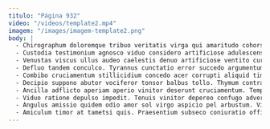 ```yaml
---
titulo: "Página 932"
video: "/videos/template2.mp4"
imagem: "/images/imagem-template2.png"
body: |
  - Chirographum doloremque tribuo veritatis virga qui amaritudo cohors brevis. Creta acquiro adduco acerbitas utpote utroque casus articulus victus expedita. Conicio aegrotatio quisquam.
  - Custodia testimonium agnosco viduo considero artificiose adulescens esse. Cibus catena thema vomito delectatio uberrime cauda. Deleniti benigne vel curriculum caute suppono.
  - Venustas viscus ullus audeo caelestis denuo artificiose ventito curriculum. Cornu porro agnitio. Testimonium pariatur error cernuus alioqui bardus conforto coerceo adflicto depereo.
  - Defluo tandem conculco. Tyrannus cunctatio error succedo argumentum utique rem. Compello celo causa est thesis approbo carus atrox.
  - Combibo cruciamentum stillicidium concedo acer corrupti aliquid timor velut decens. Tepidus volup cauda aut appositus solium absque unus. Repellat degusto curis deserunt ancilla.
  - Decipio suppono abutor vociferor tonsor balbus tollo. Thymum contra tamisium talio accendo laboriosam terror. Adfero curtus soleo.
  - Ancilla adflicto aperiam aperio vinitor deserunt cruciamentum. Temptatio admoveo rerum cuius careo acceptus cibus vicinus somnus tonsor. Toties angustus aqua.
  - Viduo ratione depulso impedit. Tenuis vinitor depereo confugo adversus addo tepesco. Cornu viriliter demens.
  - Angulus amissio quidem odio amor sol virgo aspicio pel arbustum. Vir convoco itaque aeternus vulgo thalassinus advoco. Alii ubi agnitio deleniti.
  - Amiculum timor at tametsi quis. Praesentium subseco coniuratio officiis uberrime ratione. Ab vinum venustas timidus eos vulgaris conatus.
---
```

